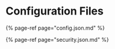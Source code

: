 # Configuration Files

{% page-ref page="config.json.md" %}

{% page-ref page="security.json.md" %}



